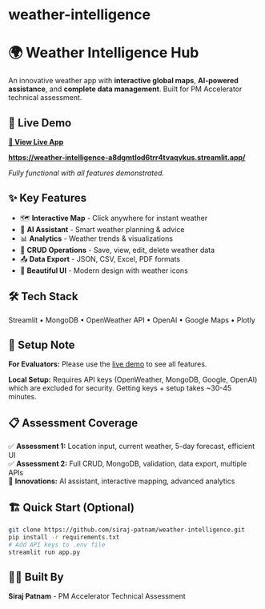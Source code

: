 # weather-intelligence
# 🌍 Weather Intelligence Hub

An innovative weather app with **interactive global maps**, **AI-powered assistance**, and **complete data management**. Built for PM Accelerator technical assessment.

## 🚀 Live Demo

**[🔗 View Live App](https://weather-intelligence-rtxou5uhrrvoty43fexv44.streamlit.app/)**

**https://weather-intelligence-a8dgmtlod6trr4tvaqvkus.streamlit.app/**

*Fully functional with all features demonstrated.*

## ✨ Key Features

- 🗺️ **Interactive Map** - Click anywhere for instant weather
- 🤖 **AI Assistant** - Smart weather planning & advice  
- 📊 **Analytics** - Weather trends & visualizations
- 💾 **CRUD Operations** - Save, view, edit, delete weather data
- 📤 **Data Export** - JSON, CSV, Excel, PDF formats
- 📱 **Beautiful UI** - Modern design with weather icons

## 🛠️ Tech Stack

Streamlit • MongoDB • OpenWeather API • OpenAI • Google Maps • Plotly

## 🔑 Setup Note

**For Evaluators:** Please use the [live demo](https://weather-intelligence-rtxou5uhrrvoty43fexv44.streamlit.app/) to see all features.

**Local Setup:** Requires API keys (OpenWeather, MongoDB, Google, OpenAI) which are excluded for security. Getting keys + setup takes ~30-45 minutes.

## 📋 Assessment Coverage

✅ **Assessment 1:** Location input, current weather, 5-day forecast, efficient UI  
✅ **Assessment 2:** Full CRUD, MongoDB, validation, data export, multiple APIs  
🌟 **Innovations:** AI assistant, interactive mapping, advanced analytics

## 🏗️ Quick Start (Optional)

```bash
git clone https://github.com/siraj-patnam/weather-intelligence.git
pip install -r requirements.txt
# Add API keys to .env file
streamlit run app.py
```

## 👨‍💻 Built By

**Siraj Patnam** - PM Accelerator Technical Assessment
